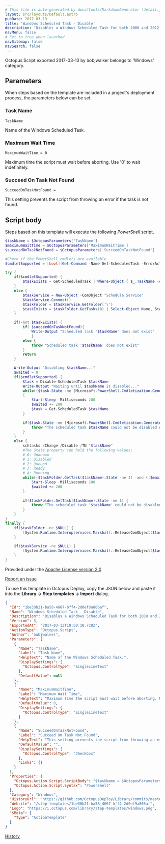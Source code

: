 ```yaml
---
# This file is auto-generated by docs/tools/MarkdownGenerator (detail.js)
layout: src/layouts/Default.astro
pubDate: 2017-03-13
title: 'Windows Scheduled Task - Disable'
description: 'Disables a Windows Scheduled Task for both 2008 and 2012.'
navMenu: false
# Set to true when launched
navSitemap: false
navSearch: false
---
```


Octopus.Script exported 2017-03-13 by bobjwalker belongs to 'Windows' category.

## Parameters

When steps based on the template are included in a project's deployment process, the parameters below can be set.


<div class="param">

### Task Name

`TaskName`

Name of the Windows Scheduled Task.

</div>
        
<div class="param">

### Maximum Wait Time

`MaximumWaitTime = 0`

Maximum time the script must wait before aborting. Use '0' to wait indefinitely.

</div>
        
<div class="param">

### Succeed On Task Not Found

`SucceedOnTaskNotFound = `

This setting prevents the script from throwing an error if the task is not found.

</div>
        

## Script body

Steps based on this template will execute the following *PowerShell* script.

```powershell
$taskName = $OctopusParameters['TaskName']
$maximumWaitTime = $OctopusParameters['MaximumWaitTime']
$succeedOnTaskNotFound = $OctopusParameters['SucceedOnTaskNotFound']

#Check if the PowerShell cmdlets are available
$cmdletSupported = [bool](Get-Command -Name Get-ScheduledTask -ErrorAction SilentlyContinue)

try {
	if($cmdletSupported) {
		$taskExists = Get-ScheduledTask | Where-Object { $_.TaskName -eq $taskName }
	}
	else {
		$taskService = New-Object -ComObject "Schedule.Service"
		$taskService.Connect()
		$taskFolder = $taskService.GetFolder('\')
		$taskExists = $taskFolder.GetTasks(0) | Select-Object Name, State | Where-Object { $_.Name -eq $taskName }
	}

	if(-not $taskExists) {
        if( $succeedOnTaskNotFound){
            Write-Output "Scheduled task '$taskName' does not exist"
            }
        else {
		    throw "Scheduled task '$taskName' does not exist"
        }
		return
	}

	Write-Output "Disabling $taskName..."
	$waited = 0
	if($cmdletSupported) {
		$task = Disable-ScheduledTask $taskName
		Write-Output "Waiting until $taskName is disabled..."
		while(($task.State -ne [Microsoft.PowerShell.Cmdletization.GeneratedTypes.ScheduledTask.StateEnum]::Disabled) -and (($maximumWaitTime -eq 0) -or ($waited -lt $maximumWaitTime))) 
		{
			Start-Sleep -Milliseconds 200
			$waited += 200
			$task = Get-ScheduledTask $taskName
		}
		
		if($task.State -ne [Microsoft.PowerShell.Cmdletization.GeneratedTypes.ScheduledTask.StateEnum]::Disabled) {
			throw "The scheduled task $taskName could not be disabled within the specified wait time"
		}
	}
	else {
		schtasks /Change /Disable /TN "$taskName"
		#The State property can hold the following values:
		# 0: Unknown
		# 1: Disabled
		# 2: Queued
		# 3: Ready
		# 4: Running
		while(($taskFolder.GetTask($taskName).State -ne 1) -and (($maximumWaitTime -eq 0) -or ($waited -lt $maximumWaitTime))) {
			Start-Sleep -Milliseconds 200
			$waited += 200
		}
		
		if($taskFolder.GetTask($taskName).State -ne 1) {
		    throw "The scheduled task '$taskName' could not be disabled within the specified wait time"
		}
	}
}
finally {
    if($taskFolder -ne $NULL) {
	    [System.Runtime.Interopservices.Marshal]::ReleaseComObject($taskFolder)   
	}
	
	if($taskService -ne $NULL) {
	    [System.Runtime.Interopservices.Marshal]::ReleaseComObject($taskService)   
	}
}
```

Provided under the [Apache License version 2.0](https://github.com/OctopusDeploy/Library/blob/master/LICENSE.txt).

[Report an issue](https://github.com/OctopusDeploy/Library/issues/new?assignees=&labels=&projects=&template=bug-report.yml&title=Issue%20with%20Windows%20Scheduled%20Task%20-%20Disable&step-template=Windows%20Scheduled%20Task%20-%20Disable)

<div class="get-json">

To use this template in Octopus Deploy, copy the JSON below and paste it into the **Library → Step templates → Import** dialog.

```json
{
  "Id": "1be30b21-ba58-4667-bff4-2d0ef9a806af",
  "Name": "Windows Scheduled Task - Disable",
  "Description": "Disables a Windows Scheduled Task for both 2008 and 2012.",
  "Version": 6,
  "ExportedAt": "2017-03-13T19:50:10.728Z",
  "ActionType": "Octopus.Script",
  "Author": "bobjwalker",
  "Parameters": [
    {
      "Name": "TaskName",
      "Label": "Task Name",
      "HelpText": "Name of the Windows Scheduled Task.",
      "DisplaySettings": {
        "Octopus.ControlType": "SingleLineText"
      },
      "DefaultValue": null
    },
    {
      "Name": "MaximumWaitTime",
      "Label": "Maximum Wait Time",
      "HelpText": "Maximum time the script must wait before aborting. Use '0' to wait indefinitely.",
      "DefaultValue": 0,
      "DisplaySettings": {
        "Octopus.ControlType": "SingleLineText"
      }
    },
    {
      "Name": "SucceedOnTaskNotFound",
      "Label": "Succeed On Task Not Found",
      "HelpText": "This setting prevents the script from throwing an error if the task is not found.",
      "DefaultValue": "",
      "DisplaySettings": {
        "Octopus.ControlType": "Checkbox"
      },
      "Links": {}
    }
  ],
  "Properties": {
    "Octopus.Action.Script.ScriptBody": "$taskName = $OctopusParameters['TaskName']\n$maximumWaitTime = $OctopusParameters['MaximumWaitTime']\n$succeedOnTaskNotFound = $OctopusParameters['SucceedOnTaskNotFound']\n\n#Check if the PowerShell cmdlets are available\n$cmdletSupported = [bool](Get-Command -Name Get-ScheduledTask -ErrorAction SilentlyContinue)\n\ntry {\n\tif($cmdletSupported) {\n\t\t$taskExists = Get-ScheduledTask | Where-Object { $_.TaskName -eq $taskName }\n\t}\n\telse {\n\t\t$taskService = New-Object -ComObject \"Schedule.Service\"\n\t\t$taskService.Connect()\n\t\t$taskFolder = $taskService.GetFolder('\\')\n\t\t$taskExists = $taskFolder.GetTasks(0) | Select-Object Name, State | Where-Object { $_.Name -eq $taskName }\n\t}\n\n\tif(-not $taskExists) {\n        if( $succeedOnTaskNotFound){\n            Write-Output \"Scheduled task '$taskName' does not exist\"\n            }\n        else {\n\t\t    throw \"Scheduled task '$taskName' does not exist\"\n        }\n\t\treturn\n\t}\n\n\tWrite-Output \"Disabling $taskName...\"\n\t$waited = 0\n\tif($cmdletSupported) {\n\t\t$task = Disable-ScheduledTask $taskName\n\t\tWrite-Output \"Waiting until $taskName is disabled...\"\n\t\twhile(($task.State -ne [Microsoft.PowerShell.Cmdletization.GeneratedTypes.ScheduledTask.StateEnum]::Disabled) -and (($maximumWaitTime -eq 0) -or ($waited -lt $maximumWaitTime))) \n\t\t{\n\t\t\tStart-Sleep -Milliseconds 200\n\t\t\t$waited += 200\n\t\t\t$task = Get-ScheduledTask $taskName\n\t\t}\n\t\t\n\t\tif($task.State -ne [Microsoft.PowerShell.Cmdletization.GeneratedTypes.ScheduledTask.StateEnum]::Disabled) {\n\t\t\tthrow \"The scheduled task $taskName could not be disabled within the specified wait time\"\n\t\t}\n\t}\n\telse {\n\t\tschtasks /Change /Disable /TN \"$taskName\"\n\t\t#The State property can hold the following values:\n\t\t# 0: Unknown\n\t\t# 1: Disabled\n\t\t# 2: Queued\n\t\t# 3: Ready\n\t\t# 4: Running\n\t\twhile(($taskFolder.GetTask($taskName).State -ne 1) -and (($maximumWaitTime -eq 0) -or ($waited -lt $maximumWaitTime))) {\n\t\t\tStart-Sleep -Milliseconds 200\n\t\t\t$waited += 200\n\t\t}\n\t\t\n\t\tif($taskFolder.GetTask($taskName).State -ne 1) {\n\t\t    throw \"The scheduled task '$taskName' could not be disabled within the specified wait time\"\n\t\t}\n\t}\n}\nfinally {\n    if($taskFolder -ne $NULL) {\n\t    [System.Runtime.Interopservices.Marshal]::ReleaseComObject($taskFolder)   \n\t}\n\t\n\tif($taskService -ne $NULL) {\n\t    [System.Runtime.Interopservices.Marshal]::ReleaseComObject($taskService)   \n\t}\n}",
    "Octopus.Action.Script.Syntax": "PowerShell"
  },
  "Category": "Windows",
  "HistoryUrl": "https://github.com/OctopusDeploy/Library/commits/master/step-templates//opt/buildagent/work/75443764cd38076d/step-templates/windows-scheduled-task-disable.json",
  "Website": "/step-templates/1be30b21-ba58-4667-bff4-2d0ef9a806af",
  "Logo": "https://i.octopus.com/library/step-templates/windows.png",
  "$Meta": {
    "Type": "ActionTemplate"
  }
}
```

[History](https://github.com/OctopusDeploy/Library/commits/master/step-templates/https://github.com/OctopusDeploy/Library/commits/master/step-templates//opt/buildagent/work/75443764cd38076d/step-templates/windows-scheduled-task-disable.json)

</div>
